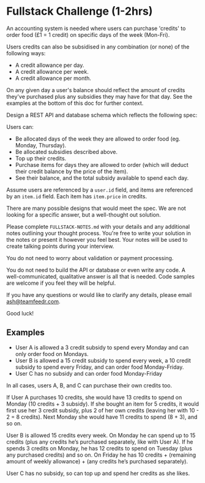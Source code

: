 # Fullstack Challenge (1-2hrs)

An accounting system is needed where users can purchase 'credits' to order food (£1 = 1 credit) on specific days of the
week (Mon-Fri).

Users credits can also be subsidised in any combination (or none) of the following ways:

- A credit allowance per day.
- A credit allowance per week.
- A credit allowance per month.

On any given day a user's balance should reflect the amount of credits they've purchased plus any subsidies they may
have for that day. See the examples at the bottom of this doc for further context. 

Design a REST API and database schema which reflects the following spec:

Users can:

- Be allocated days of the week they are allowed to order food (eg. Monday, Thursday).
- Be allocated subsidies described above.
- Top up their credits.
- Purchase items for days they are allowed to order (which will deduct their credit balance by the price of the item).
- See their balance, and the total subsidy available to spend each day.

Assume users are referenced by a `user.id` field, and items are referenced by an `item.id` field. Each item has
`item.price` in credits.

There are many possible designs that would meet the spec. We are not looking for a specific answer, but a well-thought
out solution.

Please complete `FULLSTACK-NOTES.md` with your details and any additional notes outlining your thought process.
You're free to write your solution in the notes or present it however you feel best. Your notes will be used to create
talking points during your interview.

You do not need to worry about validation or payment processing.

You do not need to build the API or database or even write any code. A well-communicated, qualitative answer is all
that is needed. Code samples are welcome if you feel they will be helpful.

If you have any questions or would like to clarify any details, please email ash@teamfeedr.com.

Good luck!

## Examples

- User A is allowed a 3 credit subsidy to spend every Monday and can only order food on Mondays.
- User B is allowed a 15 credit subsidy to spend every week, a 10 credit subsidy to spend every Friday, and can order food Monday-Friday.
- User C has no subsidy and can order food Monday-Friday

In all cases, users A, B, and C can purchase their own credits too.

If User A purchases 10 credits, she would have 13 credits to spend on Monday (10 credits + 3 subsidy). If she bought an
item for 5 credits, it would first use her 3 credit subsidy, plus 2 of her own credits (leaving her with 10 - 2 = 8
credits). Next Monday she would have 11 credits to spend (8 + 3), and so on.

User B is allowed 15 credits every week. On Monday he can spend up to 15 credits (plus any credits he’s purchased
separately, like with User A). If he spends 3 credits on Monday, he has 12 credits to spend on Tuesday (plus any
purchased credits) and so on. On Friday he has 10 credits + (remaining amount of weekly allowance) + (any credits he’s
purchased separately).

User C has no subsidy, so can top up and spend her credits as she likes. 

